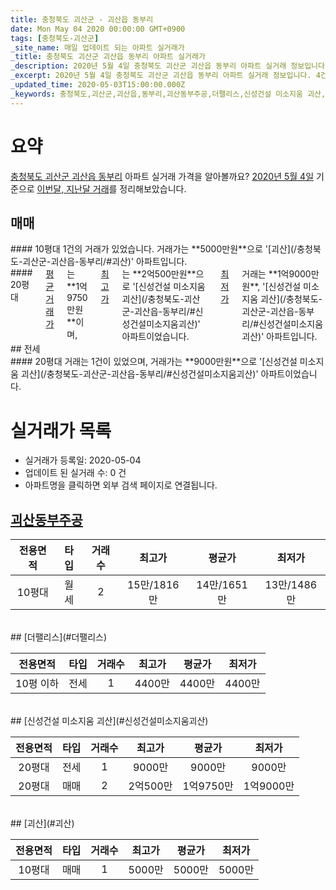 ```yaml
---
title: 충청북도 괴산군 - 괴산읍 동부리
date: Mon May 04 2020 00:00:00 GMT+0900
tags: [충청북도-괴산군]
_site_name: 매일 업데이트 되는 아파트 실거래가
_title: 충청북도 괴산군 괴산읍 동부리 아파트 실거래가
_description: 2020년 5월 4일 충청북도 괴산군 괴산읍 동부리 아파트 실거래 정보입니다. 4건 아파트 정보가 있습니다.
_excerpt: 2020년 5월 4일 충청북도 괴산군 괴산읍 동부리 아파트 실거래 정보입니다. 4건 아파트 정보가 있습니다.
_updated_time: 2020-05-03T15:00:00.000Z
_keywords: 충청북도,괴산군,괴산읍,동부리,괴산동부주공,더팰리스,신성건설 미소지움 괴산,괴산
---
```





# 요약
<ins>충청북도 괴산군 괴산읍 동부리</ins> 아파트 실거래 가격을 알아볼까요? <ins>2020년 5월 4일</ins> 기준으로 <ins>이번달, 지난달 거래</ins>를 정리해보았습니다.

## 매매
<div class="container">
<div class="six columns" markdown="1">
#### 10평대
1건의 거래가 있었습니다. 거래가는 **5000만원**으로 '[괴산](/충청북도-괴산군-괴산읍-동부리/#괴산)' 아파트입니다.
</div>
<div class="six columns" markdown="1">
#### 20평대
<ins>평균 거래가</ins>는 **1억9750만원**이며, <ins>최고가</ins>는 **2억500만원**으로 '[신성건설 미소지움 괴산](/충청북도-괴산군-괴산읍-동부리/#신성건설미소지움괴산)' 아파트이었습니다. <ins>최저가</ins> 거래는 **1억9000만원**, '[신성건설 미소지움 괴산](/충청북도-괴산군-괴산읍-동부리/#신성건설미소지움괴산)' 아파트입니다.
</div>
</div>
## 전세
<div class="container">
<div class="twelve columns" markdown="1">
#### 20평대
거래는 1건이 있었으며, 거래가는 **9000만원**으로 '[신성건설 미소지움 괴산](/충청북도-괴산군-괴산읍-동부리/#신성건설미소지움괴산)' 아파트이었습니다.
</div>
</div>



# 실거래가 목록
- 실거래가 등록일: 2020-05-04
- 업데이트 된 실거래 수: 0 건
- 아파트명을 클릭하면 외부 검색 페이지로 연결됩니다.

## [괴산동부주공](#괴산동부주공)

|전용면적|타입|거래수|최고가|평균가|최저가|
|:---:|:---:|:---:|:---:|:---:|:---:|
|10평대|<span class="deal-type-3">월세</span>|2|15만/1816만|14만/1651만|13만/1486만|

<br/>
## [더팰리스](#더팰리스)

|전용면적|타입|거래수|최고가|평균가|최저가|
|:---:|:---:|:---:|:---:|:---:|:---:|
|10평 이하|<span class="deal-type-2">전세</span>|1|4400만|4400만|4400만|

<br/>
## [신성건설 미소지움 괴산](#신성건설미소지움괴산)

|전용면적|타입|거래수|최고가|평균가|최저가|
|:---:|:---:|:---:|:---:|:---:|:---:|
|20평대|<span class="deal-type-2">전세</span>|1|9000만|9000만|9000만|
|20평대|<span class="deal-type-1">매매</span>|2|2억500만|1억9750만|1억9000만|

<br/>
## [괴산](#괴산)

|전용면적|타입|거래수|최고가|평균가|최저가|
|:---:|:---:|:---:|:---:|:---:|:---:|
|10평대|<span class="deal-type-1">매매</span>|1|5000만|5000만|5000만|

<br/>



